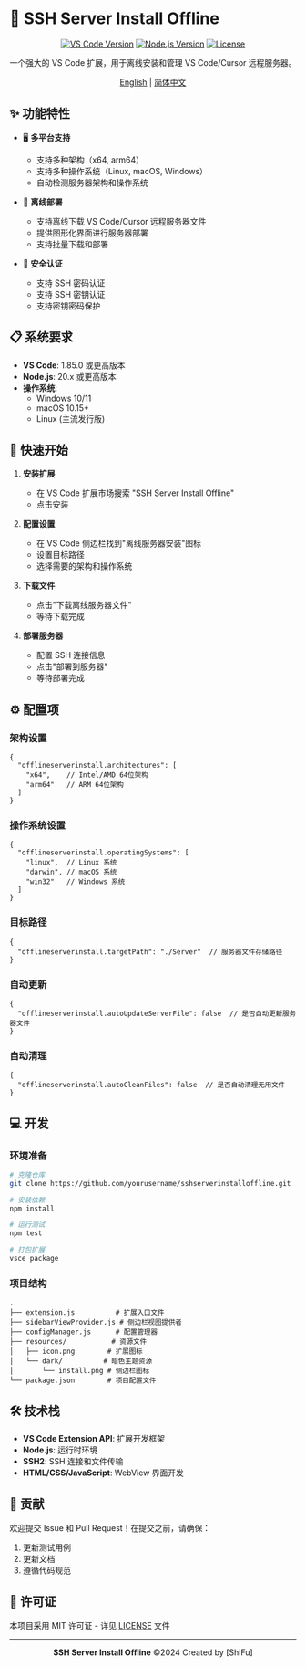# 🚀 SSH Server Install Offline

<div align="center">

[![VS Code Version](https://img.shields.io/badge/VS%20Code-1.85.0+-blue)](https://code.visualstudio.com/)
[![Node.js Version](https://img.shields.io/badge/Node.js-20.x-green)](https://nodejs.org/)
[![License](https://img.shields.io/badge/License-MIT-yellow.svg)](LICENSE)

一个强大的 VS Code 扩展，用于离线安装和管理 VS Code/Cursor 远程服务器。

[English](./README.en.md) | [简体中文](./README.md)

</div>

## ✨ 功能特性

- 🖥️ **多平台支持**
  - 支持多种架构（x64, arm64）
  - 支持多种操作系统（Linux, macOS, Windows）
  - 自动检测服务器架构和操作系统

- 🔄 **离线部署**
  - 支持离线下载 VS Code/Cursor 远程服务器文件
  - 提供图形化界面进行服务器部署
  - 支持批量下载和部署

- 🔐 **安全认证**
  - 支持 SSH 密码认证
  - 支持 SSH 密钥认证
  - 支持密钥密码保护

## 📋 系统要求

- **VS Code**: 1.85.0 或更高版本
- **Node.js**: 20.x 或更高版本
- **操作系统**:
  - Windows 10/11
  - macOS 10.15+
  - Linux (主流发行版)

## 🚀 快速开始

1. **安装扩展**
   - 在 VS Code 扩展市场搜索 "SSH Server Install Offline"
   - 点击安装

2. **配置设置**
   - 在 VS Code 侧边栏找到"离线服务器安装"图标
   - 设置目标路径
   - 选择需要的架构和操作系统

3. **下载文件**
   - 点击"下载离线服务器文件"
   - 等待下载完成

4. **部署服务器**
   - 配置 SSH 连接信息
   - 点击"部署到服务器"
   - 等待部署完成

## ⚙️ 配置项

### 架构设置
```jsonc
{
  "offlineserverinstall.architectures": [
    "x64",    // Intel/AMD 64位架构
    "arm64"   // ARM 64位架构
  ]
}
```

### 操作系统设置
```jsonc
{
  "offlineserverinstall.operatingSystems": [
    "linux",  // Linux 系统
    "darwin", // macOS 系统
    "win32"   // Windows 系统
  ]
}
```

### 目标路径
```jsonc
{
  "offlineserverinstall.targetPath": "./Server"  // 服务器文件存储路径
}
```

### 自动更新
```jsonc
{
  "offlineserverinstall.autoUpdateServerFile": false  // 是否自动更新服务器文件
}
```

### 自动清理
```jsonc
{
  "offlineserverinstall.autoCleanFiles": false  // 是否自动清理无用文件
}
```

## 💻 开发

### 环境准备
```bash
# 克隆仓库
git clone https://github.com/yourusername/sshserverinstalloffline.git

# 安装依赖
npm install

# 运行测试
npm test

# 打包扩展
vsce package
```

### 项目结构
```
.
├── extension.js          # 扩展入口文件
├── sidebarViewProvider.js # 侧边栏视图提供者
├── configManager.js      # 配置管理器
├── resources/           # 资源文件
│   ├── icon.png        # 扩展图标
│   └── dark/          # 暗色主题资源
│       └── install.png # 侧边栏图标
└── package.json        # 项目配置文件
```

## 🛠️ 技术栈

- **VS Code Extension API**: 扩展开发框架
- **Node.js**: 运行时环境
- **SSH2**: SSH 连接和文件传输
- **HTML/CSS/JavaScript**: WebView 界面开发

## 🤝 贡献

欢迎提交 Issue 和 Pull Request！在提交之前，请确保：

1. 更新测试用例
2. 更新文档
3. 遵循代码规范

## 📄 许可证

本项目采用 MIT 许可证 - 详见 [LICENSE](LICENSE) 文件

---

<div align="center">

**SSH Server Install Offline** ©2024 Created by [ShiFu]

</div>
